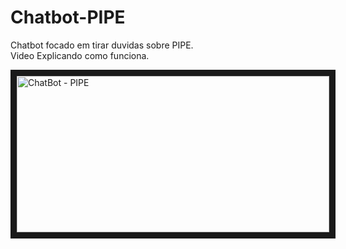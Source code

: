 # Chatbot-PIPE
Chatbot focado em tirar duvidas sobre PIPE.  
Video Explicando como funciona.  


<a href="http://www.youtube.com/watch?feature=player_embedded&v=ul1PPaNAgqA" target="_blank">
 <img src="http://img.youtube.com/vi/ul1PPaNAgqA/mqdefault.jpg" alt="ChatBot - PIPE" width="500" height="250" border="10" />
</a>
